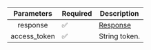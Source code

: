 |  Parameters  | Required           | Description             |
|:------------:|--------------------|-------------------------|
|   response   | :white_check_mark: | [Response](Response.md) |
| access_token | :white_check_mark: | String token.           |